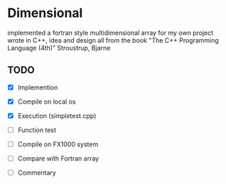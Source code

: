 # Dimensional

implemented a fortran style multidimensional array for my own project  
wrote in C++, idea and design all from the book "The C++ Programming Language (4th)" Stroustrup, Bjarne


## TODO
- [x] Implemention
- [x] Compile on local os
- [x] Execution (simpletest.cpp)
- [ ] Function test
- [ ] Compile on FX1000 system
- [ ] Compare with Fortran array
- [ ] Commentary


